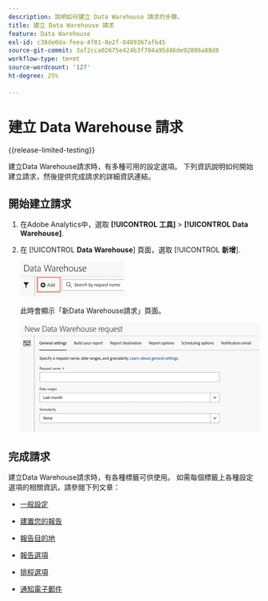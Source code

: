 ```yaml
---
description: 說明如何建立 Data Warehouse 請求的步驟。
title: 建立 Data Warehouse 請求
feature: Data Warehouse
exl-id: c38de0da-feea-4f01-8e2f-8409367afb45
source-git-commit: 3af2cca02675e424b3f704a95d46de92886a88d8
workflow-type: tm+mt
source-wordcount: '127'
ht-degree: 25%

---
```


# 建立 Data Warehouse 請求

{{release-limited-testing}}

建立Data Warehouse請求時，有多種可用的設定選項。 下列資訊說明如何開始建立請求，然後提供完成請求的詳細資訊連結。

## 開始建立請求

1. 在Adobe Analytics中，選取 **[!UICONTROL 工具]** > **[!UICONTROL Data Warehouse]**.

1. 在 [!UICONTROL **Data Warehouse**] 頁面，選取 [!UICONTROL **新增**].

   ![新增請求的按鈕](assets/dw-add-request.png)

   此時會顯示「新Data Warehouse請求」頁面。

   ![一般設定標籤](assets/dw-general-settings.png)

## 完成請求

建立Data Warehouse請求時，有各種標籤可供使用。 如需每個標籤上各種設定選項的相關資訊，請參閱下列文章：

* [一般設定](/help/export/data-warehouse/create-request/dw-general-settings.md)

* [建置您的報告](/help/export/data-warehouse/create-request/dw-request-build-report.md)

* [報告目的地](/help/export/data-warehouse/create-request/dw-request-report-destinations.md)

* [報告選項](/help/export/data-warehouse/create-request/dw-request-report-options.md)

* [排程選項](/help/export/data-warehouse/create-request/dw-request-scheduling.md)

* [通知電子郵件](/help/export/data-warehouse/create-request/dw-request-email.md)
